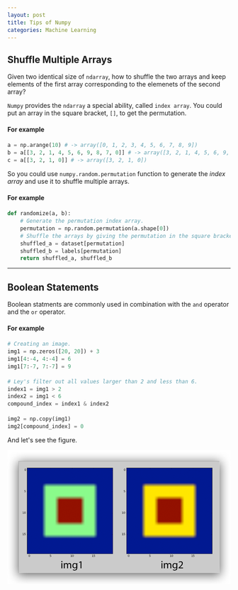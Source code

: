 ```yaml
---
layout: post
title: Tips of Numpy
categories: Machine Learning
---
```


Shuffle Multiple Arrays
-----------------------

Given two identical size of `ndarray`, how to shuffle the two arrays and keep elements of the first array corresponding to the elemenets of the second array?

`Numpy` provides the `ndarray` a special ability, called `index array`. You could put an array in the square bracket, `[]`, to get the permutation.

#### For example

```python
a = np.arange(10) # -> array([0, 1, 2, 3, 4, 5, 6, 7, 8, 9])
b = a[[3, 2, 1, 4, 5, 6, 9, 8, 7, 0]] # -> array([3, 2, 1, 4, 5, 6, 9, 8, 7, 0])
c = a[[3, 2, 1, 0]] # -> array([3, 2, 1, 0])
```

So you could use `numpy.random.permutation` function to generate the *index array* and use it to shuffle multiple arrays.

#### For example

```python
def randomize(a, b):
    # Generate the permutation index array.
    permutation = np.random.permutation(a.shape[0])
    # Shuffle the arrays by giving the permutation in the square brackets.
    shuffled_a = dataset[permutation]
    shuffled_b = labels[permutation]
    return shuffled_a, shuffled_b
```

---

Boolean Statements
------------------

Boolean statments are commonly used in combination with the `and` operator and the `or` operator.

#### For example

```python
# Creating an image.
img1 = np.zeros([20, 20]) + 3
img1[4:-4, 4:-4] = 6
img1[7:-7, 7:-7] = 9

# Ley's filter out all values larger than 2 and less than 6.
index1 = img1 > 2
index2 = img1 < 6
compound_index = index1 & index2

img2 = np.copy(img1)
img2[compound_index] = 0
```

And let's see the figure.

![...](/images/2016-07-09-tips-of-numpy/ex-02-fig-01.png)

